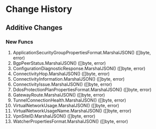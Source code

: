 # Change History

## Additive Changes

### New Funcs

1. ApplicationSecurityGroupPropertiesFormat.MarshalJSON() ([]byte, error)
1. BgpPeerStatus.MarshalJSON() ([]byte, error)
1. ConfigurationDiagnosticResponse.MarshalJSON() ([]byte, error)
1. ConnectivityHop.MarshalJSON() ([]byte, error)
1. ConnectivityInformation.MarshalJSON() ([]byte, error)
1. ConnectivityIssue.MarshalJSON() ([]byte, error)
1. DdosProtectionPlanPropertiesFormat.MarshalJSON() ([]byte, error)
1. GatewayRoute.MarshalJSON() ([]byte, error)
1. TunnelConnectionHealth.MarshalJSON() ([]byte, error)
1. VirtualNetworkUsage.MarshalJSON() ([]byte, error)
1. VirtualNetworkUsageName.MarshalJSON() ([]byte, error)
1. VpnSiteID.MarshalJSON() ([]byte, error)
1. WatcherPropertiesFormat.MarshalJSON() ([]byte, error)
